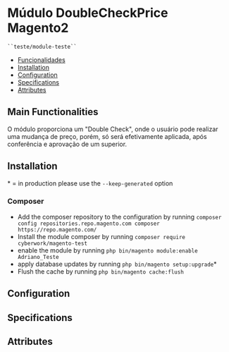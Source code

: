 # Múdulo DoubleCheckPrice Magento2

    ``teste/module-teste``

 - [Funcionalidades](#markdown-header-main-functionalities)
 - [Installation](#markdown-header-installation)
 - [Configuration](#markdown-header-configuration)
 - [Specifications](#markdown-header-specifications)
 - [Attributes](#markdown-header-attributes)


## Main Functionalities
O módulo proporciona um "Double Check", onde o usuário pode realizar uma mudança de preço, porém, só será efetivamente aplicada, após conferência e aprovação de um superior.

## Installation
\* = in production please use the `--keep-generated` option


### Composer

 - Add the composer repository to the configuration by running `composer config repositories.repo.magento.com composer https://repo.magento.com/`
 - Install the module composer by running `composer require cyberwork/magento-test`
 - enable the module by running `php bin/magento module:enable Adriano_Teste`
 - apply database updates by running `php bin/magento setup:upgrade`\*
 - Flush the cache by running `php bin/magento cache:flush`


## Configuration




## Specifications




## Attributes



